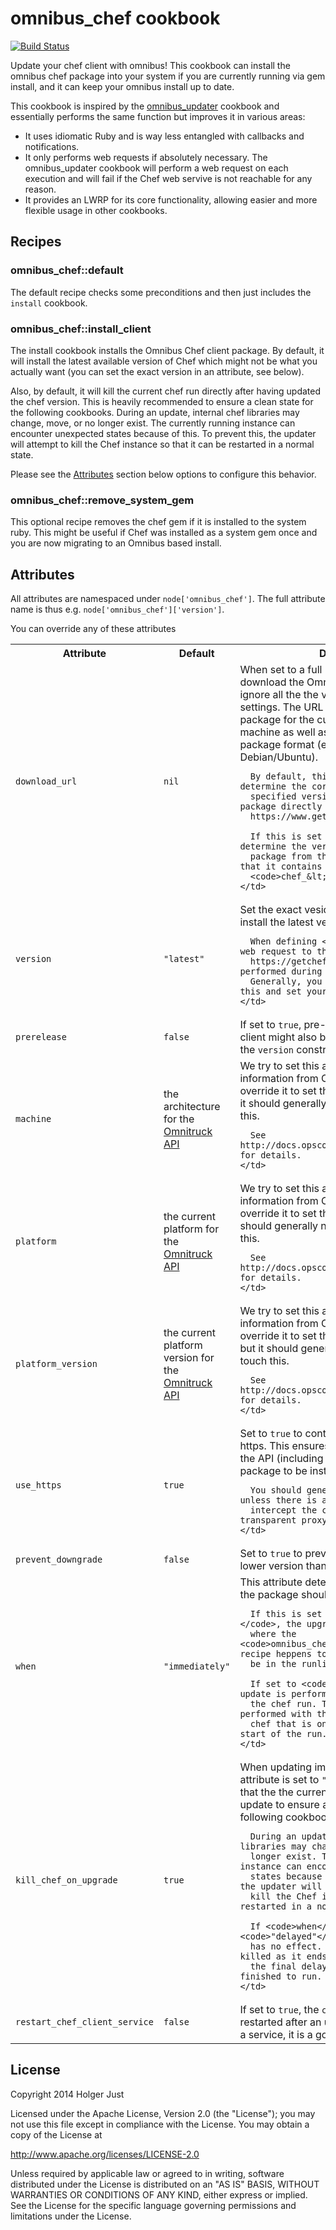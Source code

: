 # omnibus_chef cookbook

[![Build Status](https://travis-ci.org/meineerde-cookbooks/omnibus_chef.svg?branch=master)](https://travis-ci.org/meineerde-cookbooks/omnibus_chef)

Update your chef client with omnibus! This cookbook can install the omnibus
chef package into your system if you are currently running
via gem install, and it can keep your omnibus install up
to date.

This cookbook is inspired by the [omnibus_updater](https://github.com/hw-cookbooks/omnibus_updater)
cookbook and essentially performs the same function but improves it in
various areas:

* It uses idiomatic Ruby and is way less entangled with callbacks and
  notifications.
* It only performs web requests if absolutely necessary. The omnibus_updater
  cookbook will perform a web request on each execution and will fail if the
  Chef web servive is not reachable for any reason.
* It provides an LWRP for its core functionality, allowing easier and more
  flexible usage in other cookbooks.

## Recipes

### omnibus_chef::default

The default recipe checks some preconditions and then just includes the
`install` cookbook.

### omnibus_chef::install_client

The install cookbook installs the Omnibus Chef client package. By default,
it will install the latest available version of Chef which might not be what
you actually want (you can set the exact version in an attribute, see below).

Also, by default, it will kill the current chef run directly after having
updated the chef version. This is heavily recommended to ensure a clean state
for the following cookbooks. During an update, internal chef libraries may
change, move, or no longer exist. The currently running instance can encounter
unexpected states because of this. To prevent this, the updater will attempt
to kill the Chef instance so that it can be restarted in a normal state.

Please see the [Attributes](#Attributes) section below options
to configure this behavior.

### omnibus_chef::remove_system_gem

This optional recipe removes the chef gem if it is installed to the system
ruby. This might be useful if Chef was installed as a system gem once and you
are now migrating to an Omnibus based install.

## Attributes

All attributes are namespaced under `node['omnibus_chef']`. The full
attribute name is thus e.g. `node['omnibus_chef']['version']`.

You can override any of these attributes

<table>
  <tr><th>Attribute</th><th>Default</th><th>Description</th></tr>
  <tr>
    <td><code>download_url</code></td>
    <td><code>nil</code></td>
    <td>
      When set to a full URL, we will use this to download the Omnibus
      package. We will then ignore all the the version  and platform settings.
      The URL must provide the correct package for the current platform and
      machine as well as the correct expected package format (e.g.
      <code>.deb</code> on Debian/Ubuntu).

      By default, this is unset and we determine the correct URL from the
      specified version and download the package directly from
      https://www.getchef.com if required.

      If this is set explicitly, we try to determine the version of the
      package from the URL. It is expected, that it contains the string
      <code>chef_&lt;VERSION&gt;</code>.
    </td>
  </tr>
  <tr>
    <td><code>version</code></td>
    <td><code>"latest"</code></td>
    <td>
      Set the exact vesion to install or <code>"latest"</code> to install the
      latest version available.

      When defining <code>"latest"</code>, a web request to the
      https://getchef.com site always be performed during each chef run.
      Generally, you will want to override this and set your desired version.
    </td>
  </tr>
  <tr>
    <td><code>prerelease</code></td>
    <td><code>false</code></td>
    <td>
      If set to <code>true</code>, pre-release versions of chef-client might
      also be installed if they match the <code>version</code> constraint.
    </td>
  </tr>
  <tr>
    <td><code>machine</code></td>
    <td>the architecture for the <a href="http://docs.opscode.com/api_omnitruck.html">Omnitruck API</a></td>
    <td>
      We try to set this automatically based on information from Ohai. If
      required, you can override it to set the desired architecture, but it
      should generally not be necessary to touch this.

      See http://docs.opscode.com/api_omnitruck.html for details.
    </td>
  </tr>
  <tr>
    <td><code>platform</code></td>
    <td>the current platform for the <a href="http://docs.opscode.com/api_omnitruck.html">Omnitruck API</a></td>
    <td>
      We try to set this automatically based on information from Ohai. If
      required, you can override it to set the desired platform, but it should
      generally not be necessary to touch this.

      See http://docs.opscode.com/api_omnitruck.html for details.
    </td>
  </tr>
  <tr>
    <td><code>platform_version</code></td>
    <td>the current platform version for the <a href="http://docs.opscode.com/api_omnitruck.html">Omnitruck API</a></td>
    <td>
      We try to set this automatically based on information from Ohai. If
      required, you can override it to set the desired platform version,
      but it should generally not be necessary to touch this.

      See http://docs.opscode.com/api_omnitruck.html for details.
    </td>
  </tr>
  <tr>
    <td><code>use_https</code></td>
    <td><code>true</code></td>
    <td>
      Set to <code>true</code> to contact the Omnitruck API via https. This
      ensures that all information with the API (including the download of the
      package to be installed) is retreived via https.

      You should generally keep this enabled unless there is a need to
      intercept the communication (e.g. with a transparent proxy).
    </td>
  </tr>
  <tr>
    <td><code>prevent_downgrade</code></td>
    <td><code>false</code></td>
    <td>
      Set to <code>true</code> to prevent the installation of a lower version
      than is currently installed.
    </td>
  </tr>
  <tr>
    <td><code>when</code></td>
    <td><code>"immediately"</code></td>
    <td>
      This attribute determines when in a Chef run the package should be
      updated.

      If this is set to <code>"immediately"</code>, the upgrade is performed
      where the <code>omnibus_chef::install_client</code> recipe heppens to
      be in the runlist.

      If set to <code>"delayed"</code>, the update is performed at the end of
      the chef run. The current run thus is performed with the version of
      chef that is on the system during the start of the run.
    </td>
  </tr>
  <tr>
    <td><code>kill_chef_on_upgrade</code></td>
    <td><code>true</code></td>
    <td>
      When updating immediately (i.e. if the <code>when</code> attribute is
      set to <code>"immediately"</code>, this ensures that the the current
      chef run is killed after an update to ensure a clean state for the
      following cookbooks.

      During an update, internal chef libraries may change, move, or no
      longer exist. The currently running instance can encounter unexpected
      states because of this. To prevent this, the updater will attempt to
      kill the Chef instance so that it can be restarted in a normal state.

      If <code>when</code> is set to <code>"delayed"</code>, this attribute
      has no effect. The chef run is then not killed as it ends anyway after
      the final delayed notifications have finished to run.
    </td>
  </tr>
  <tr>
    <td><code>restart_chef_client_service</code></td>
    <td><code>false</code></td>
    <td>
      If set to <code>true</code>, the <code>chef-client</code> service is
      restarted after an upgrade. If you use chef as a service, it is a good
      idea to set this to <code>true</code>.
    </td>
  </tr>
</table>

## License

Copyright 2014 Holger Just

Licensed under the Apache License, Version 2.0 (the "License");
you may not use this file except in compliance with the License.
You may obtain a copy of the License at

http://www.apache.org/licenses/LICENSE-2.0

Unless required by applicable law or agreed to in writing, software
distributed under the License is distributed on an "AS IS" BASIS,
WITHOUT WARRANTIES OR CONDITIONS OF ANY KIND, either express or implied.
See the License for the specific language governing permissions and
limitations under the License.
